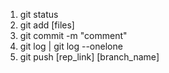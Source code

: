 1. git status
2. git add [files]
3. git commit -m "comment"
4. git log | git log --onelone
5. git push [rep_link] [branch_name]